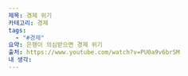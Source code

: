 ```yaml
---
제목: 경제 위기
카테고리: 경제
tags:
  - "#경제"
요약: 은행이 의심받으면 경제 위기
출처: https://www.youtube.com/watch?v=PU0a9v6brSM
내 생각:
---
```

